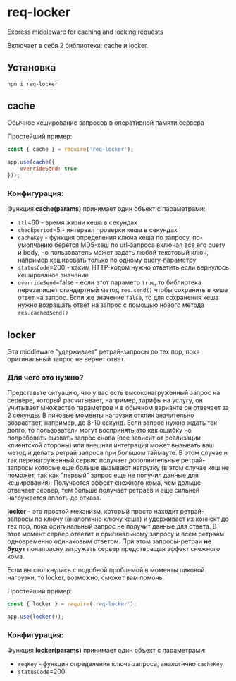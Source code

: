 # req-locker
Express middleware for caching and locking requests

Включает в себя 2 библиотеки: cache и locker.  

## Установка
```bash
npm i req-locker
```

## cache 
Обычное кеширование запросов в оперативной памяти сервера

Простейший пример:
```js
const { cache } = require('req-locker');

app.use(cache({
    overrideSend: true
}));
```

### Конфигурация:
Функция **cache(params)** принимает один объект с параметрами:
* `ttl`=60 - время жизни кеша в секундах
* `checkperiod`=5 - интервал проверки кеша в секундах
* `cacheKey` - функция определения ключа кеша по запросу, по-умолчанию берется MD5-хеш по url-запроса включая все его query и body, но пользователь может задать любой текстовый ключ, например кешировать только по одному query-параметру 
* `statusCode`=200 - каким HTTP-кодом нужно ответить если вернулось кешированое значение
* `overrideSend`=false - если этот параметр `true`, то библиотека перезапишет стандартный метод `res.send()` чтобы сохранить в кеше ответ на запрос. Если же значение `false`, то для сохранения кеша нужно возращать ответ на запрос с помощью нового метода `res.cachedSend()`

## locker
Эта middleware "удерживает" ретрай-запросы до тех пор, пока оригинальный запрос не вернет ответ.

### Для чего это нужно?
Представьте ситуацию, что у вас есть высоконагруженный запрос на сервере, который расчитывает, например, тарифы на услугу, он учитывает множество параметров
и в обычном варианте он отвечает за 2 секунды. В пиковые моменты нагрузки отклик значительно возрастает, например, до 8-10 секунд.
Если запрос нужно ждать так долго, то пользователи могут воспринять это как ошибку но попробовать вызвать запрос снова (все зависит от реализации клиентской стороны)
или внешняя интеграция может вызывать ваш метод и делать ретрай запроса при большом таймауте. В этом случае и так перенагруженный сервис получает дополнительные ретрай-запросы
которые еще больше вызывают нагрузку (в этом случае кеш не поможет, так как "первый" запрос еще не получил данные для кеширования).
Получается эффект снежного кома, чем дольше отвечает сервер, тем больше получает ретраев и еще сильней нагружается вплоть до отказа.

**locker** - это простой механизм, который просто находит ретрай-запросы по ключу (аналогично ключу кеша) и удерживает их коннект до тех пор, пока
оригинальный запрос не получит данные для ответа. В этот момент сервер ответит и оригинальному запросу и всем ретраям одновременно одинаковым ответом.
При этом запросы-ретраи **не будут** понапрасну загружать сервер предотвращая эффект снежного кома. 
 
Если вы столкнулись с подобной проблемой в моменты пиковой нагрузки, то locker, возможно, сможет вам помочь.

Простейший пример:
```js
const { locker } = require('req-locker');

app.use(locker());
```

### Конфигурация:
Функция **locker(params)** принимает один объект с параметрами:
* `reqKey` - функция определения ключа запроса, аналогично `cacheKey`
* `statusCode`=200
